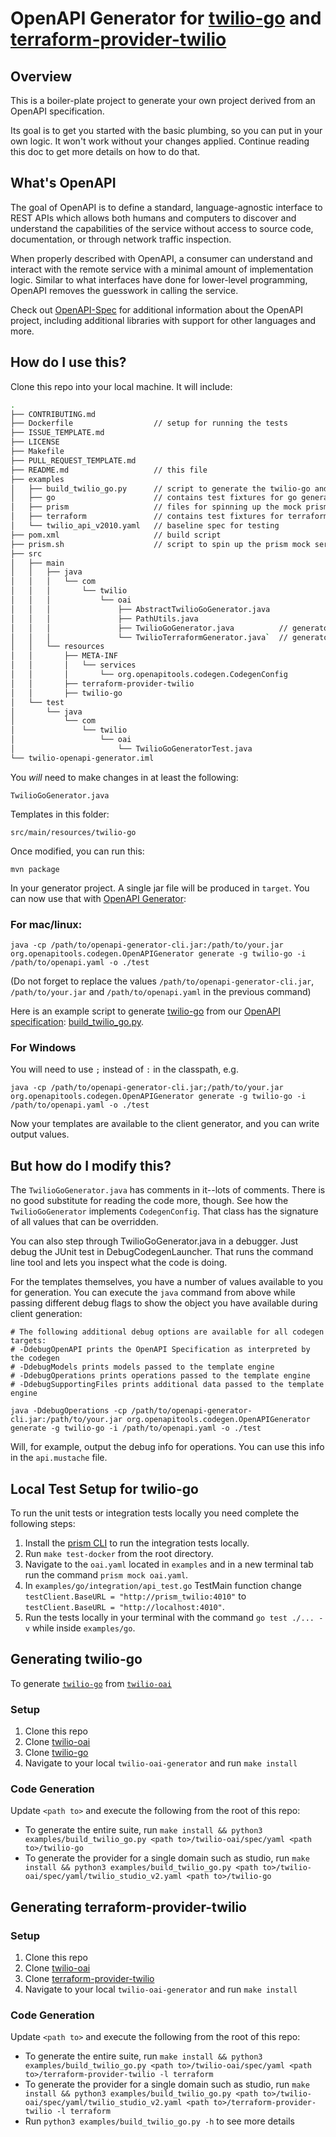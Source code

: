 # OpenAPI Generator for [twilio-go](https://github.com/twilio/twilio-go/) and [terraform-provider-twilio](https://github.com/twilio/terraform-provider-twilio)

## Overview
This is a boiler-plate project to generate your own project derived from an OpenAPI specification.

Its goal is to get you started with the basic plumbing, so you can put in your own logic. It won't work without your changes applied. Continue reading this doc to get more details on how to do that.

## What's OpenAPI
The goal of OpenAPI is to define a standard, language-agnostic interface to REST APIs which allows both humans and computers to discover and understand the capabilities of the service without access to source code, documentation, or through network traffic inspection.

When properly described with OpenAPI, a consumer can understand and interact with the remote service with a minimal amount of implementation logic. Similar to what interfaces have done for lower-level programming, OpenAPI removes the guesswork in calling the service.

Check out [OpenAPI-Spec](https://github.com/OAI/OpenAPI-Specification) for additional information about the OpenAPI project, including additional libraries with support for other languages and more.

## How do I use this?
Clone this repo into your local machine. It will include:

```bash
.
├── CONTRIBUTING.md
├── Dockerfile                  // setup for running the tests
├── ISSUE_TEMPLATE.md
├── LICENSE
├── Makefile            
├── PULL_REQUEST_TEMPLATE.md
├── README.md                   // this file
├── examples
│   ├── build_twilio_go.py      // script to generate the twilio-go and terraform-provider-twilio
│   ├── go                      // contains test fixtures for go generation
│   ├── prism                   // files for spinning up the mock prism server
│   ├── terraform               // contains test fixtures for terraform provider
│   └── twilio_api_v2010.yaml   // baseline spec for testing
├── pom.xml                     // build script
├── prism.sh                    // script to spin up the prism mock server and run tests
├── src
│   ├── main
│   │   ├── java
│   │   │   └── com
│   │   │       └── twilio
│   │   │           └── oai
│   │   │               ├── AbstractTwilioGoGenerator.java
│   │   │               ├── PathUtils.java
│   │   │               ├── TwilioGoGenerator.java          // generator file for twilio-go
│   │   │               └── TwilioTerraformGenerator.java`  // generator file for terraform-provider-twilio
│   │   └── resources
│   │       ├── META-INF
│   │       │   └── services
│   │       │       └── org.openapitools.codegen.CodegenConfig
│   │       ├── terraform-provider-twilio
│   │       ├── twilio-go
│   └── test
│       └── java
│           └── com
│               └── twilio
│                   └── oai
│                       └── TwilioGoGeneratorTest.java
└── twilio-openapi-generator.iml
```

You _will_ need to make changes in at least the following:

`TwilioGoGenerator.java`

Templates in this folder:

`src/main/resources/twilio-go`

Once modified, you can run this:

```
mvn package
```

In your generator project. A single jar file will be produced in `target`. You can now use that with [OpenAPI Generator](https://openapi-generator.tech):

### For mac/linux:
```
java -cp /path/to/openapi-generator-cli.jar:/path/to/your.jar org.openapitools.codegen.OpenAPIGenerator generate -g twilio-go -i /path/to/openapi.yaml -o ./test
```

(Do not forget to replace the values `/path/to/openapi-generator-cli.jar`, `/path/to/your.jar` and `/path/to/openapi.yaml` in the previous command)

Here is an example script to generate [twilio-go](https://github.com/twilio/twilio-go) from our [OpenAPI specification](https://github.com/twilio/twilio-oai): [build_twilio_go.py](./examples/build_twilio_go.py).

### For Windows
You will need to use `;` instead of `:` in the classpath, e.g.
```
java -cp /path/to/openapi-generator-cli.jar;/path/to/your.jar org.openapitools.codegen.OpenAPIGenerator generate -g twilio-go -i /path/to/openapi.yaml -o ./test
```

Now your templates are available to the client generator, and you can write output values.

## But how do I modify this?
The `TwilioGoGenerator.java` has comments in it--lots of comments.  There is no good substitute for reading the code more, though.  See how the `TwilioGoGenerator` implements `CodegenConfig`. That class has the signature of all values that can be overridden.

You can also step through TwilioGoGenerator.java in a debugger.  Just debug the JUnit test in DebugCodegenLauncher. That runs the command line tool and lets you inspect what the code is doing.

For the templates themselves, you have a number of values available to you for generation. You can execute the `java` command from above while passing different debug flags to show the object you have available during client generation:

```
# The following additional debug options are available for all codegen targets:
# -DdebugOpenAPI prints the OpenAPI Specification as interpreted by the codegen
# -DdebugModels prints models passed to the template engine
# -DdebugOperations prints operations passed to the template engine
# -DdebugSupportingFiles prints additional data passed to the template engine

java -DdebugOperations -cp /path/to/openapi-generator-cli.jar:/path/to/your.jar org.openapitools.codegen.OpenAPIGenerator generate -g twilio-go -i /path/to/openapi.yaml -o ./test
```

Will, for example, output the debug info for operations.
You can use this info in the `api.mustache` file.

## Local Test Setup for twilio-go
To run the unit tests or integration tests locally you need complete the following steps:
1. Install the [prism CLI](https://meta.stoplight.io/docs/prism/docs/getting-started/01-installation.md) to run the integration tests locally.
2. Run `make test-docker` from the root directory.
3. Navigate to the `oai.yaml` located in `examples` and in a new terminal tab run the command `prism mock oai.yaml`.
4. In `examples/go/integration/api_test.go` TestMain function change `testClient.BaseURL = "http://prism_twilio:4010"` to `testClient.BaseURL = "http://localhost:4010"`.
5. Run the tests locally in your terminal with the command `go test ./... -v` while inside `examples/go`.

## Generating twilio-go

To generate [`twilio-go`](https://github.com/twilio/twilio-go) from [`twilio-oai`](https://github.com/twilio/twilio-oai)

### Setup

1. Clone this repo
2. Clone [twilio-oai](https://github.com/twilio/twilio-oai)
3. Clone [twilio-go](https://github.com/twilio/twilio-go)
4. Navigate to your local `twilio-oai-generator` and run `make install`

### Code Generation

Update `<path to>` and execute the following from the root of this repo:

* To generate the entire suite, run `make install && python3 examples/build_twilio_go.py <path to>/twilio-oai/spec/yaml <path to>/twilio-go`
* To generate the provider for a single domain such as studio, run `make install && python3 examples/build_twilio_go.py <path to>/twilio-oai/spec/yaml/twilio_studio_v2.yaml <path to>/twilio-go`

## Generating terraform-provider-twilio

### Setup

1. Clone this repo
2. Clone [twilio-oai](https://github.com/twilio/twilio-oai)
3. Clone [terraform-provider-twilio](https://github.com/twilio/terraform-provider-twilio)
4. Navigate to your local `twilio-oai-generator` and run `make install`

### Code Generation

Update `<path to>` and execute the following from the root of this repo:

* To generate the entire suite, run `make install && python3 examples/build_twilio_go.py <path to>/twilio-oai/spec/yaml <path to>/terraform-provider-twilio -l terraform`
* To generate the provider for a single domain such as studio, run `make install && python3 examples/build_twilio_go.py <path to>/twilio-oai/spec/yaml/twilio_studio_v2.yaml <path to>/terraform-provider-twilio -l terraform`
* Run `python3 examples/build_twilio_go.py -h` to see more details
